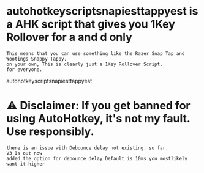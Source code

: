 # autohotkeyscriptsnapiesttappyest is a AHK script that gives you 1Key Rollover for a and d only
```
This means that you can use something like the Razer Snap Tap and Wootings Snappy Tappy. 
on your own, This is clearly just a 1Key Rollover Script.
for everyone.
```
autohotkeyscriptsnapiesttappyest

# ⚠️ Disclaimer: If you get banned for using AutoHotkey, it's not my fault. Use responsibly.
```
there is an issue with Debounce delay not existing. so far. 
V3 Is out now
added the option for debounce delay Default is 10ms you mostlikely want it higher
```
